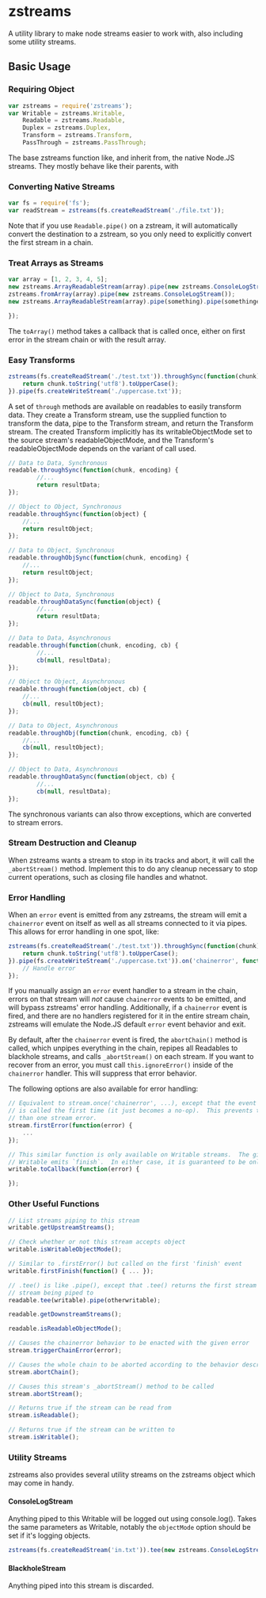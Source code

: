 # zstreams

A utility library to make node streams easier to work with, also including some utility streams.

## Basic Usage

### Requiring Object

````javascript
var zstreams = require('zstreams');
var Writable = zstreams.Writable,
	Readable = zstreams.Readable,
	Duplex = zstreams.Duplex,
	Transform = zstreams.Transform,
	PassThrough = zstreams.PassThrough;
````

The base zstreams function like, and inherit from, the native Node.JS streams.  They mostly behave like their
parents, with

### Converting Native Streams

````javascript
var fs = require('fs');
var readStream = zstreams(fs.createReadStream('./file.txt'));
````

Note that if you use `Readable.pipe()` on a zstream, it will automatically convert the destination to a zstream, so you
only need to explicitly convert the first stream in a chain.

### Treat Arrays as Streams
````javascript
var array = [1, 2, 3, 4, 5];
new zstreams.ArrayReadableStream(array).pipe(new zstreams.ConsoleLogStream());
zstreams.fromArray(array).pipe(new zstreams.ConsoleLogStream());
new zstreams.ArrayReadableStream(array).pipe(something).pipe(somethingelse).toArray(function(error, resultArray) {

});
````

The `toArray()` method takes a callback that is called once, either on first error in the stream chain or with the result array.

### Easy Transforms

````javascript
zstreams(fs.createReadStream('./test.txt')).throughSync(function(chunk) {
	return chunk.toString('utf8').toUpperCase();
}).pipe(fs.createWriteStream('./uppercase.txt'));
````

A set of `through` methods are available on readables to easily transform data.  They create a Transform stream, use the supplied
function to transform the data, pipe to the Transform stream, and return the Transform stream.  The created Transform implicitly has
its writableObjectMode set to the source stream's readableObjectMode, and the Transform's readableObjectMode depends on the variant
of call used.

````javascript
// Data to Data, Synchronous
readable.throughSync(function(chunk, encoding) {
		//...
		return resultData;
});

// Object to Object, Synchronous
readable.throughSync(function(object) {
	//...
	return resultObject;
});

// Data to Object, Synchronous
readable.throughObjSync(function(chunk, encoding) {
	//...
	return resultObject;
});

// Object to Data, Synchronous
readable.throughDataSync(function(object) {
		//...
		return resultData;
});

// Data to Data, Asynchronous
readable.through(function(chunk, encoding, cb) {
		//...
		cb(null, resultData);
});

// Object to Object, Asynchronous
readable.through(function(object, cb) {
	//...
	cb(null, resultObject);
});

// Data to Object, Asynchronous
readable.throughObj(function(chunk, encoding, cb) {
	//...
	cb(null, resultObject);
});

// Object to Data, Asynchronous
readable.throughDataSync(function(object, cb) {
		//...
		cb(null, resultData);
});
````

The synchronous variants can also throw exceptions, which are converted to stream errors.

### Stream Destruction and Cleanup

When zstreams wants a stream to stop in its tracks and abort, it will call the `_abortStream()` method.  Implement this to
do any cleanup necessary to stop current operations, such as closing file handles and whatnot.

### Error Handling

When an `error` event is emitted from any zstreams, the stream will emit a `chainerror` event on itself as well as all
streams connected to it via pipes.  This allows for error handling in one spot, like:

````javascript
zstreams(fs.createReadStream('./test.txt')).throughSync(function(chunk) {
	return chunk.toString('utf8').toUpperCase();
}).pipe(fs.createWriteStream('./uppercase.txt')).on('chainerror', function(error) {
	// Handle error
});
````

If you manually assign an `error` event handler to a stream in the chain, errors on that stream will *not* cause `chainerror`
events to be emitted, and will bypass zstreams' error handling.  Additionally, if a `chainerror` event is fired, and there are
no handlers registered for it in the entire stream chain, zstreams will emulate the Node.JS default `error` event behavior
and exit.

By default, after the `chainerror` event is fired, the `abortChain()` method is called, which unpipes everything in the chain,
repipes all Readables to blackhole streams, and calls `_abortStream()` on each stream.  If you want to recover from an error, you
must call `this.ignoreError()` inside of the `chainerror` handler.  This will suppress that error behavior.

The following options are also available for error handling:

````javascript
// Equivalent to stream.once('chainerror', ...), except that the event handler is not unregistered after the handler
// is called the first time (it just becomes a no-op).  This prevents the application from crashing if there is more
// than one stream error.
stream.firstError(function(error) {
	...
});

// This similar function is only available on Writable streams.  The given callback is called either on error or when the
// Writable emits `finish`.  In either case, it is guaranteed to be only called once.
writable.toCallback(function(error) {

});
````

### Other Useful Functions

````javascript
// List streams piping to this stream
writable.getUpstreamStreams();

// Check whether or not this stream accepts object
writable.isWritableObjectMode();

// Similar to .firstError() but called on the first 'finish' event
writable.firstFinish(function() { ... });

// .tee() is like .pipe(), except that .tee() returns the first stream (in this case, 'readable') rather than the
// stream being piped to
readable.tee(writable).pipe(otherwritable);

readable.getDownstreamStreams();

readable.isReadableObjectMode();

// Causes the chainerror behavior to be enacted with the given error
stream.triggerChainError(error);

// Causes the whole chain to be aborted according to the behavior described in error handling above
stream.abortChain();

// Causes this stream's _abortStream() method to be called
stream.abortStream();

// Returns true if the stream can be read from
stream.isReadable();

// Returns true if the stream can be written to
stream.isWritable();
````

### Utility Streams

zstreams also provides several utility streams on the zstreams object which may come in handy.

#### ConsoleLogStream

Anything piped to this Writable will be logged out using console.log().  Takes the same parameters as Writable,
notably the `objectMode` option should be set if it's logging objects.

````javascript
zstreams(fs.createReadStream('in.txt')).tee(new zstreams.ConsoleLogStream()).pipe(fs.createWriteStream('out.txt'));
````

#### BlackholeStream

Anything piped into this stream is discarded.
